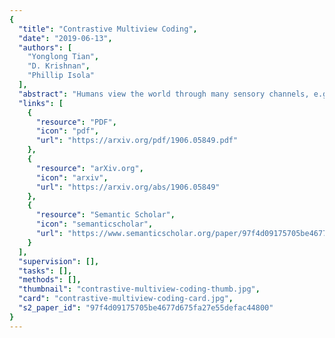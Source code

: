 ```yaml
---
{
  "title": "Contrastive Multiview Coding",
  "date": "2019-06-13",
  "authors": [
    "Yonglong Tian",
    "D. Krishnan",
    "Phillip Isola"
  ],
  "abstract": "Humans view the world through many sensory channels, e.g., the long-wavelength light channel, viewed by the left eye, or the high-frequency vibrations channel, heard by the right ear. Each view is noisy and incomplete, but important factors, such as physics, geometry, and semantics, tend to be shared between all views (e.g., a \"dog\" can be seen, heard, and felt). We investigate the classic hypothesis that a powerful representation is one that models view-invariant factors. We study this hypothesis under the framework of multiview contrastive learning, where we learn a representation that aims to maximize mutual information between different views of the same scene but is otherwise compact. Our approach scales to any number of views, and is view-agnostic. We analyze key properties of the approach that make it work, finding that the contrastive loss outperforms a popular alternative based on cross-view prediction, and that the more views we learn from, the better the resulting representation captures underlying scene semantics. Our approach achieves state-of-the-art results on image and video unsupervised learning benchmarks. Code is released at: this http URL.",
  "links": [
    {
      "resource": "PDF",
      "icon": "pdf",
      "url": "https://arxiv.org/pdf/1906.05849.pdf"
    },
    {
      "resource": "arXiv.org",
      "icon": "arxiv",
      "url": "https://arxiv.org/abs/1906.05849"
    },
    {
      "resource": "Semantic Scholar",
      "icon": "semanticscholar",
      "url": "https://www.semanticscholar.org/paper/97f4d09175705be4677d675fa27e55defac44800"
    }
  ],
  "supervision": [],
  "tasks": [],
  "methods": [],
  "thumbnail": "contrastive-multiview-coding-thumb.jpg",
  "card": "contrastive-multiview-coding-card.jpg",
  "s2_paper_id": "97f4d09175705be4677d675fa27e55defac44800"
}
---
```



